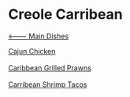 # Creole Carribean

[<--- Main Dishes](../main-dishes.md)

[Cajun Chicken](./cajun-chicken.md)<br><br>
[Caribbean Grilled Prawns](./caribbean-grilled-prawns.md)<br><br>
[Carribean Shrimp Tacos](./carribean-shrimp-tacos.md)<br><br>
